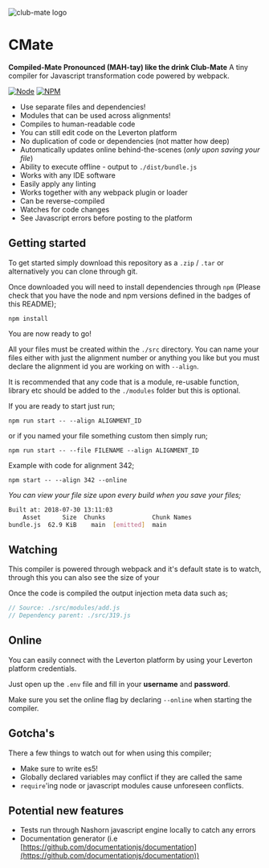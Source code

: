 ![club-mate logo](https://www.clubmate.jp/resources/img/logotext-header.png)

# CMate
**Compiled-Mate Pronounced (MAH-tay) like the drink Club-Mate**
A tiny compiler for Javascript transformation code powered by webpack.

[![Node](https://img.shields.io/badge/Node-v8.0+-blue.svg)]()
[![NPM](https://img.shields.io/badge/NPM-v6.0+-blue.svg)]()

- Use separate files and dependencies!
- Modules that can be used across alignments!
- Compiles to human-readable code
- You can still edit code on the Leverton platform
- No duplication of code or dependencies (not matter how deep)
- Automatically updates online behind-the-scenes (*only upon saving your file*)
- Ability to execute offline - output to `./dist/bundle.js`
- Works with any IDE software
- Easily apply any linting
- Works together with any webpack plugin or loader
- Can be reverse-compiled
- Watches for code changes
- See Javascript errors before posting to the platform

## Getting started
To get started simply download this repository as a `.zip` / `.tar` or alternatively you can clone through git.

Once downloaded you will need to install dependencies through `npm` (Please check that you have the node and npm versions defined in the badges of this README);

`npm install`

You are now ready to go!

All your files must be created within the `./src` directory. You can name your files either with just the alignment number or anything you like but you must declare the alignment id you are working on with `--align`.

It is recommended that any code that is a module, re-usable function, library etc should be added to the `./modules` folder but this is optional.

If you are ready to start just run;

`npm run start -- --align ALIGNMENT_ID`

or if you named your file something custom then simply run;

`npm run start -- --file FILENAME --align ALIGNMENT_ID`

Example with code for alignment 342;

`npm start -- --align 342 --online`


*You can view your file size upon every build when you save your files;*

```bash
Built at: 2018-07-30 13:11:03
    Asset      Size  Chunks             Chunk Names
bundle.js  62.9 KiB    main  [emitted]  main
```


## Watching
This compiler is powered through webpack and it's default state is to watch, through this you can also see the size of your

Once the code is compiled the output injection meta data such as;

```Javascript
// Source: ./src/modules/add.js
// Dependency parent: ./src/319.js
```


## Online
You can easily connect with the Leverton platform by using your Leverton platform credentials.

Just open up the `.env` file and fill in your **username** and **password**.

Make sure you set the online flag by declaring `--online` when starting the compiler.


## Gotcha's
There a few things to watch out for when using this compiler;

- Make sure to write es5!
- Globally declared variables may conflict if they are called the same
- `require`'ing node or javascript modules cause unforeseen conflicts.


## Potential new features
- Tests run through Nashorn javascript engine locally to catch any errors
- Documentation generator (i.e [https://github.com/documentationjs/documentation](https://github.com/documentationjs/documentation))
